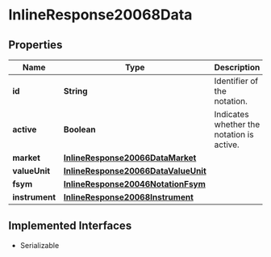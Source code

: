 

# InlineResponse20068Data


## Properties

Name | Type | Description | Notes
------------ | ------------- | ------------- | -------------
**id** | **String** | Identifier of the notation. |  [optional]
**active** | **Boolean** | Indicates whether the notation is active. |  [optional]
**market** | [**InlineResponse20066DataMarket**](InlineResponse20066DataMarket.md) |  |  [optional]
**valueUnit** | [**InlineResponse20066DataValueUnit**](InlineResponse20066DataValueUnit.md) |  |  [optional]
**fsym** | [**InlineResponse20046NotationFsym**](InlineResponse20046NotationFsym.md) |  |  [optional]
**instrument** | [**InlineResponse20068Instrument**](InlineResponse20068Instrument.md) |  |  [optional]


## Implemented Interfaces

* Serializable


